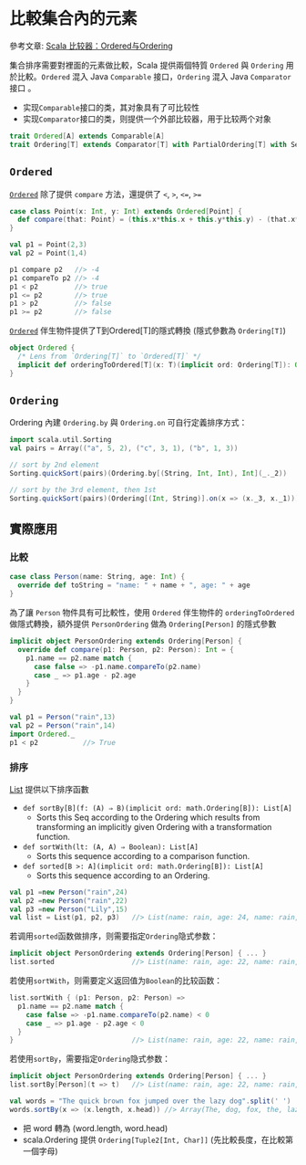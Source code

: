 # 比較集合內的元素

參考文章: [Scala 比较器：Ordered与Ordering](http://www.doc00.com/doc/10010048t)

集合排序需要對裡面的元素做比較，Scala 提供兩個特質 `Ordered` 與 `Ordering` 用於比較。`Ordered` 混入 Java `Comparable` 接口，`Ordering` 混入 Java `Comparator` 接口
。
- 实现`Comparable`接口的类，其对象具有了可比较性
- 实现`Comparator`接口的类，则提供一个外部比较器，用于比较两个对象

```scala
trait Ordered[A] extends Comparable[A]
trait Ordering[T] extends Comparator[T] with PartialOrdering[T] with Serializable
```

## `Ordered`
[`Ordered`](http://www.scala-lang.org/api/current/index.html#scala.math.Ordered) 除了提供 `compare` 方法，還提供了 `<`, `>`, `<=`, `>=`

```scala
case class Point(x: Int, y: Int) extends Ordered[Point] {
  def compare(that: Point) = (this.x*this.x + this.y*this.y) - (that.x*that.x + that.y*that.y)
}

val p1 = Point(2,3)
val p2 = Point(1,4)

p1 compare p2   //> -4
p1 compareTo p2 //> -4
p1 < p2         //> true
p1 <= p2        //> true
p1 > p2         //> false
p1 >= p2        //> false
```

[`Ordered`](http://www.scala-lang.org/api/current/index.html#scala.math.Ordered$) 伴生物件提供了T到Ordered[T]的隱式轉換 (隱式參數為 `Ordering[T]`)
```scala
object Ordered {
  /* Lens from `Ordering[T]` to `Ordered[T]` */
  implicit def orderingToOrdered[T](x: T)(implicit ord: Ordering[T]): Ordered[T] = new Ordered[T] { defcompare(that: T): Int = ord.compare(x, that) }
}
```

## `Ordering`
Ordering 內建 `Ordering.by` 與 `Ordering.on` 可自行定義排序方式：

```scala
import scala.util.Sorting
val pairs = Array(("a", 5, 2), ("c", 3, 1), ("b", 1, 3))

// sort by 2nd element
Sorting.quickSort(pairs)(Ordering.by[(String, Int, Int), Int](_._2))

// sort by the 3rd element, then 1st
Sorting.quickSort(pairs)(Ordering[(Int, String)].on(x => (x._3, x._1)))
```

## 實際應用

### 比較
```scala
case class Person(name: String, age: Int) {
  override def toString = "name: " + name + ", age: " + age
}
```

為了讓 `Person` 物件具有可比較性，使用 `Ordered` 伴生物件的 `orderingToOrdered` 做隱式轉換，額外提供 `PersonOrdering` 做為 `Ordering[Person]` 的隱式參數
```scala
implicit object PersonOrdering extends Ordering[Person] {
  override def compare(p1: Person, p2: Person): Int = {
    p1.name == p2.name match {
      case false => -p1.name.compareTo(p2.name)
      case _ => p1.age - p2.age
    }
  }
}
```

```scala
val p1 = Person("rain",13)
val p2 = Person("rain",14)
import Ordered._
p1 < p2           //> True
```

### 排序
[List](http://www.scala-lang.org/api/current/index.html#scala.collection.immutable.List) 提供以下排序函數
- `def sortBy[B](f: (A) ⇒ B)(implicit ord: math.Ordering[B]): List[A]`
  - Sorts this Seq according to the Ordering which results from transforming an implicitly given Ordering with a transformation function.
- `def sortWith(lt: (A, A) ⇒ Boolean): List[A]`
  - Sorts this sequence according to a comparison function.
- `def sorted[B >: A](implicit ord: math.Ordering[B]): List[A]`
  - Sorts this sequence according to an Ordering.

```scala
val p1 =new Person("rain",24)
val p2 =new Person("rain",22)
val p3 =new Person("Lily",15)
val list = List(p1, p2, p3)   //> List(name: rain, age: 24, name: rain, age: 22, name: Lily, age: 15)
```

若调用`sorted`函数做排序，则需要指定`Ordering`隐式参数：
```scala
implicit object PersonOrdering extends Ordering[Person] { ... }
list.sorted                   //> List(name: rain, age: 22, name: rain, age: 24, name: Lily, age: 15)
```

若使用`sortWith`，则需要定义返回值为`Boolean`的比较函数：
```scala
list.sortWith { (p1: Person, p2: Person) =>
  p1.name == p2.name match {
    case false => -p1.name.compareTo(p2.name) < 0
    case _ => p1.age - p2.age < 0
  }
}                             //> List(name: rain, age: 22, name: rain, age: 24, name: Lily, age: 15)
```

若使用`sortBy`，需要指定`Ordering`隐式参数：
```scala
implicit object PersonOrdering extends Ordering[Person] { ... }
list.sortBy[Person](t => t)   //> List(name: rain, age: 22, name: rain, age: 24, name: Lily, age: 15)
```

```scala
val words = "The quick brown fox jumped over the lazy dog".split(' ')
words.sortBy(x => (x.length, x.head)) //> Array(The, dog, fox, the, lazy, over, brown, quick, jumped)
```
- 把 word 轉為 (word.length, word.head)
- scala.Ordering 提供 `Ordering[Tuple2[Int, Char]]` (先比較長度，在比較第一個字母)
